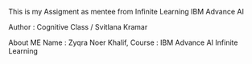 This is my Assigment as mentee from Infinite Learning IBM Advance AI

Author : Cognitive Class / Svitlana Kramar

About ME
Name  : Zyqra Noer Khalif,
Course : IBM Advance AI Infinite Learning 
